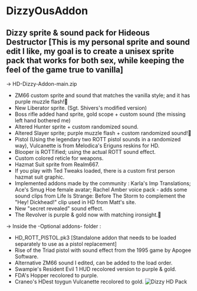 # DizzyOusAddon

Dizzy sprite & sound pack for Hideous Destructor [This is my personal sprite and sound edit I like, my goal is to create a unisex sprite pack that works for both sex, while keeping the feel of the game true to vanilla]
-------------------------------------------------
-> HD-Dizzy-Addon-main.zip
- ZM66 custom sprite and sound that matches the vanilla style; and it has purple muzzle flash!💜
- New Liberator sprite. (Sgt. Shivers's modified version)
- Boss rifle added hand sprite, gold scope + custom sound (the missing left hand bothered me)
- Altered Hunter sprite + custom randomized sound.
- Altered Slayer sprite; purple muzzle flash + custom randomized sound!💜
- Pistol (Using the legendary two ROTT pistol sounds in a randomized way), Vulcanette is from Melodica's Eriguns reskins for HD.
- Blooper is ROTTified; using the actual ROTT sound effect.
- Custom colored reticle for weapons.
- Hazmat Suit sprite from Realm667.
- If you play with Ted Tweaks loaded, there is a custom first person hazmat suit graphic.
- Implemented addons made by the community : Karla's Imp Translations; Ace's Smug Hoe female avatar; Rachel Amber voice pack - adds some sound clips from Life Is Strange: Before The Storm to complement the "Hey! Dickhead!" clip used in HD from Matt's site.
- New "secret revealed" sound effect.
- The Revolver is purple & gold now with matching ironsight.💜

-> Inside the -Optional addons- folder :
- HD_ROTT_PISTOL.pk3 [Standalone addon that needs to be loaded separately to use as a pistol replacement] 
- Rise of the Triad pistol with sound effect from the 1995 game by Apogee Software.
- Alternative ZM66 sound I edited, can be added to the load order.
- Swampie's Resident Evil 1 HUD recolored version to purple & gold.
- FDA's Hopper recolored to purple.
- Craneo's HDest toygun Vulcanette recolored to gold.
![Dizzy HD Pack](https://user-images.githubusercontent.com/61663825/208311409-89252bb7-8df7-4fdb-8ad4-2aac3c98c0e2.png)
